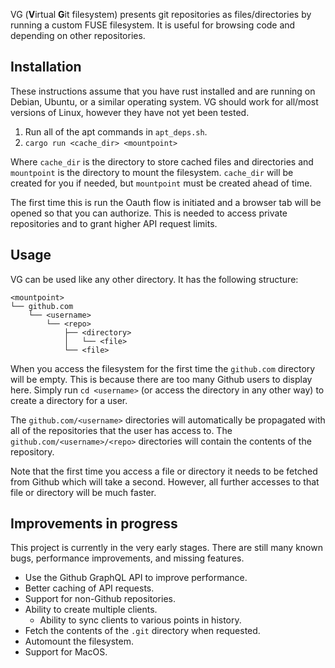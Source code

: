 VG (**V**irtual **G**it filesystem) presents git repositories as files/directories by running a custom FUSE filesystem. It is useful for browsing code and depending on other repositories.

## Installation

These instructions assume that you have rust installed and are running on Debian, Ubuntu, or a similar operating system. VG should work for all/most versions of Linux, however they have not yet been tested.

1. Run all of the apt commands in `apt_deps.sh`.
2. `cargo run <cache_dir> <mountpoint>`

Where `cache_dir` is the directory to store cached files and directories and `mountpoint` is the directory to mount the filesystem. `cache_dir` will be created for you if needed, but `mountpoint` must be created ahead of time.

The first time this is run the Oauth flow is initiated and a browser tab will be opened so that you can authorize. This is needed to access private repositories and to grant higher API request limits.

## Usage

VG can be used like any other directory. It has the following structure:

```
<mountpoint>
└── github.com
    └── <username>
        └── <repo>
            ├── <directory>
            │   └── <file>
            └── <file>
```

When you access the filesystem for the first time the `github.com` directory will be empty. This is because there are too many Github users to display here. Simply run `cd <username>` (or access the directory in any other way) to create a directory for a user. 

The `github.com/<username>` directories will automatically be propagated with all of the repositories that the user has access to. The `github.com/<username>/<repo>` directories will contain the contents of the repository.

Note that the first time you access a file or directory it needs to be fetched from Github which will take a second. However, all further accesses to that file or directory will be much faster.


## Improvements in progress

This project is currently in the very early stages. There are still many known bugs, performance improvements, and missing features.

* Use the Github GraphQL API to improve performance.
* Better caching of API requests.
* Support for non-Github repositories.
* Ability to create multiple clients.
  * Ability to sync clients to various points in history.
* Fetch the contents of the `.git` directory when requested.
* Automount the filesystem.
* Support for MacOS.
